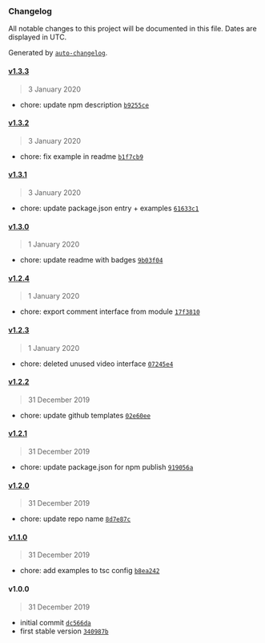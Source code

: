 ### Changelog

All notable changes to this project will be documented in this file. Dates are displayed in UTC.

Generated by [`auto-changelog`](https://github.com/CookPete/auto-changelog).

#### [v1.3.3](https://github.com/JarvisPrestidge/twitch-comment-downloader/compare/v1.3.2...v1.3.3)

> 3 January 2020

- chore: update npm description [`b9255ce`](https://github.com/JarvisPrestidge/twitch-comment-downloader/commit/b9255ce6535474bbba43986532afa9eb9a6f815a)

#### [v1.3.2](https://github.com/JarvisPrestidge/twitch-comment-downloader/compare/v1.3.1...v1.3.2)

> 3 January 2020

- chore: fix example in readme [`b1f7cb9`](https://github.com/JarvisPrestidge/twitch-comment-downloader/commit/b1f7cb964e7cdb06824af3c34e60e18ab752da27)

#### [v1.3.1](https://github.com/JarvisPrestidge/twitch-comment-downloader/compare/v1.3.0...v1.3.1)

> 3 January 2020

- chore: update package.json entry + examples [`61633c1`](https://github.com/JarvisPrestidge/twitch-comment-downloader/commit/61633c14ddec9c5a787a4baf02c248193d77e60f)

#### [v1.3.0](https://github.com/JarvisPrestidge/twitch-comment-downloader/compare/v1.2.4...v1.3.0)

> 1 January 2020

- chore: update readme with badges [`9b03f04`](https://github.com/JarvisPrestidge/twitch-comment-downloader/commit/9b03f0429d3baa7a5291d12a33f3e9464d10999c)

#### [v1.2.4](https://github.com/JarvisPrestidge/twitch-comment-downloader/compare/v1.2.3...v1.2.4)

> 1 January 2020

- chore: export comment interface from module [`17f3810`](https://github.com/JarvisPrestidge/twitch-comment-downloader/commit/17f3810a84ec407a3ba6abdf77eeaeb8df4f9ba6)

#### [v1.2.3](https://github.com/JarvisPrestidge/twitch-comment-downloader/compare/v1.2.2...v1.2.3)

> 1 January 2020

- chore: deleted unused video interface [`07245e4`](https://github.com/JarvisPrestidge/twitch-comment-downloader/commit/07245e40cbf6b148492e2bd17a558e447f53bc3a)

#### [v1.2.2](https://github.com/JarvisPrestidge/twitch-comment-downloader/compare/v1.2.1...v1.2.2)

> 31 December 2019

- chore: update github templates [`02e60ee`](https://github.com/JarvisPrestidge/twitch-comment-downloader/commit/02e60eea95e28f14a476dff9097b31b11e2cffc7)

#### [v1.2.1](https://github.com/JarvisPrestidge/twitch-comment-downloader/compare/v1.2.0...v1.2.1)

> 31 December 2019

- chore: update package.json for npm publish [`919056a`](https://github.com/JarvisPrestidge/twitch-comment-downloader/commit/919056a773cc5b61aa4c3dae7067b4855ebd1320)

#### [v1.2.0](https://github.com/JarvisPrestidge/twitch-comment-downloader/compare/v1.1.0...v1.2.0)

> 31 December 2019

- chore: update repo name [`8d7e87c`](https://github.com/JarvisPrestidge/twitch-comment-downloader/commit/8d7e87c32dec2d24fef12311b1ffb86507fb6b7d)

#### [v1.1.0](https://github.com/JarvisPrestidge/twitch-comment-downloader/compare/v1.0.0...v1.1.0)

> 31 December 2019

- chore: add examples to tsc config [`b8ea242`](https://github.com/JarvisPrestidge/twitch-comment-downloader/commit/b8ea242fe6a2a7e5ee54dc4f3635662a4abbd24c)

#### v1.0.0

> 31 December 2019

- initial commit [`dc566da`](https://github.com/JarvisPrestidge/twitch-comment-downloader/commit/dc566da4f16e8be0fc45c89154e69c13e6869830)
- first stable version [`340987b`](https://github.com/JarvisPrestidge/twitch-comment-downloader/commit/340987b7f5be07655f7f8442f6d76f2ba3451066)
